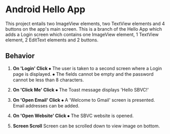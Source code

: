 # Android Hello App
This project entails two ImageView elements, two TextView elements and 4 buttons on the app's main screen.
This is a branch of the Hello App which adds a Login screen which contains one ImageView element, 1 TextView element, 2 EditText elements and 2 buttons.

## Behavior
1.	**On 'Login' Click**
      ⦁	The user is taken to a second screen where a Login page is displayed.
      ⦁	The fields cannot be empty and the password cannot be less than 8 characters.

2.	**On 'Click Me' Click**
      ⦁	The Toast message displays 'Hello SBVC!'

3.	**On 'Open Email' Click**
      ⦁	A 'Welcome to Gmail' screen is presented.  Email addresses can be added.

4.	**On 'Open Website' Click**
      ⦁	The SBVC website is opened.

5.  **Screen Scroll**
    Screen can be scrolled down to view image on bottom.


